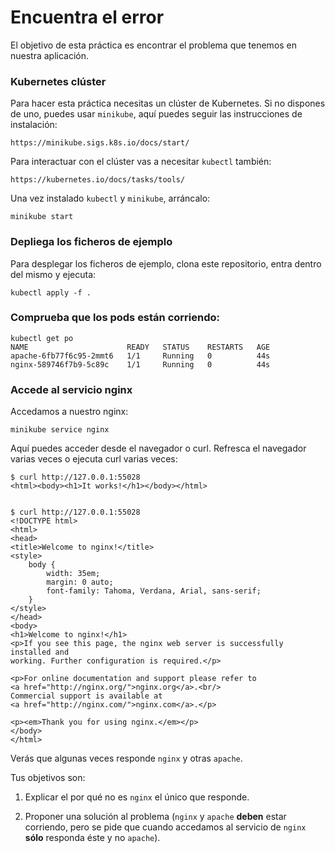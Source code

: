 # Encuentra el error

El objetivo de esta práctica es encontrar el problema que tenemos en nuestra aplicación.

### Kubernetes clúster

Para hacer esta práctica necesitas un clúster de Kubernetes. Si no dispones de uno, puedes usar `minikube`, aquí puedes seguir las instrucciones de instalación:

    https://minikube.sigs.k8s.io/docs/start/

Para interactuar con el clúster vas a necesitar `kubectl` también:

    https://kubernetes.io/docs/tasks/tools/

Una vez instalado `kubectl` y `minikube`, arráncalo:

    minikube start


### Depliega los ficheros de ejemplo

Para desplegar los ficheros de ejemplo, clona este repositorio, entra dentro del mismo y ejecuta:

    kubectl apply -f .

### Comprueba que los pods están corriendo:

    kubectl get po
    NAME                      READY   STATUS    RESTARTS   AGE
    apache-6fb77f6c95-2mmt6   1/1     Running   0          44s
    nginx-589746f7b9-5c89c    1/1     Running   0          44s

### Accede al servicio nginx

Accedamos a nuestro nginx:

    minikube service nginx

Aquí puedes acceder desde el navegador o curl. Refresca el navegador varias veces o ejecuta curl varias veces:

    $ curl http://127.0.0.1:55028
    <html><body><h1>It works!</h1></body></html>


    $ curl http://127.0.0.1:55028
    <!DOCTYPE html>
    <html>
    <head>
    <title>Welcome to nginx!</title>
    <style>
        body {
            width: 35em;
            margin: 0 auto;
            font-family: Tahoma, Verdana, Arial, sans-serif;
        }
    </style>
    </head>
    <body>
    <h1>Welcome to nginx!</h1>
    <p>If you see this page, the nginx web server is successfully installed and
    working. Further configuration is required.</p>

    <p>For online documentation and support please refer to
    <a href="http://nginx.org/">nginx.org</a>.<br/>
    Commercial support is available at
    <a href="http://nginx.com/">nginx.com</a>.</p>

    <p><em>Thank you for using nginx.</em></p>
    </body>
    </html>

Verás que algunas veces responde `nginx` y otras `apache`.

Tus objetivos son:

1. Explicar el por qué no es `nginx` el único que responde. 

2. Proponer una solución al problema (`nginx` y `apache` **deben** estar corriendo, pero se pide que cuando accedamos al servicio de `nginx` **sólo** responda éste y no `apache`).